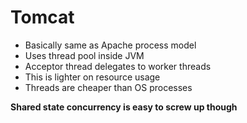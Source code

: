 # Tomcat #
- Basically same as Apache process model
- Uses thread pool inside JVM
- Acceptor thread delegates to worker threads
- This is lighter on resource usage
- Threads are cheaper than OS processes

**Shared state concurrency is easy to screw up though**